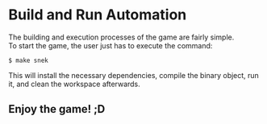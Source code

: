 # Build and Run Automation

The building and execution processes of the game are fairly simple.  
To start the game, the user just has to execute the command:
```
$ make snek
```

This will install the necessary dependencies, compile the binary object, run it, and clean the workspace afterwards.

## Enjoy the game! ;D
